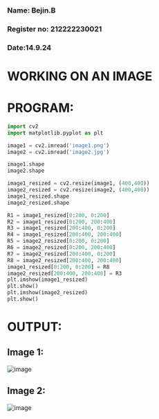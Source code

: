 <H3>Name: Bejin.B </H3>
<H3>Register no: 212222230021</H3>
<H3>Date:14.9.24 </H3>

# WORKING ON AN IMAGE

# PROGRAM:
```python
import cv2
import matplotlib.pyplot as plt

image1 = cv2.imread('image1.png')
image2 = cv2.imread('image2.jpg')

image1.shape
image2.shape

image1_resized = cv2.resize(image1, (400,400))
image2_resized = cv2.resize(image2, (400,400))
image1_resized.shape
image2_resized.shape

R1 = image1_resized[0:200, 0:200]
R2 = image1_resized[0:200, 200:400]
R3 = image1_resized[200:400, 0:200]
R4 = image1_resized[200:400, 200:400]
R5 = image2_resized[0:200, 0:200]
R6 = image2_resized[0:200, 200:400]
R7 = image2_resized[200:400, 0:200]
R8 = image2_resized[200:400, 200:400]
image1_resized[0:200, 0:200] = R8
image2_resized[200:400, 200:400] = R3
plt.imshow(image1_resized)
plt.show()
plt.imshow(image2_resized)
plt.show()
```

# OUTPUT:
## Image 1:
  ![image](https://github.com/user-attachments/assets/730957b5-7f53-4fe3-917b-72e67caaaa06)

## Image 2:
  ![image](https://github.com/user-attachments/assets/667a0551-42f8-4d86-bf0e-ef3c5a7f1016)

